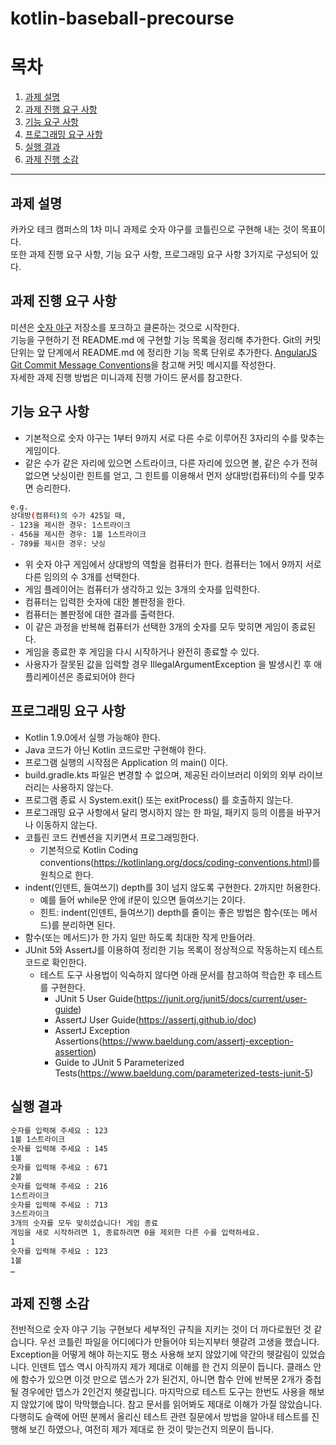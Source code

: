 # kotlin-baseball-precourse
# 목차
1. [과제 설명](https://github.com/joominchul/kotlin-baseball-precourse/tree/joominchul#%EA%B3%BC%EC%A0%9C-%EC%84%A4%EB%AA%85)
2. [과제 진행 요구 사항](https://github.com/joominchul/kotlin-baseball-precourse/tree/joominchul#%EA%B3%BC%EC%A0%9C-%EC%A7%84%ED%96%89-%EC%9A%94%EA%B5%AC-%EC%82%AC%ED%95%AD)
3. [기능 요구 사항](https://github.com/joominchul/kotlin-baseball-precourse/tree/joominchul#%EA%B8%B0%EB%8A%A5-%EC%9A%94%EA%B5%AC-%EC%82%AC%ED%95%AD)
4. [프로그래밍 요구 사항](https://github.com/joominchul/kotlin-baseball-precourse/tree/joominchul#%ED%94%84%EB%A1%9C%EA%B7%B8%EB%9E%98%EB%B0%8D-%EC%9A%94%EA%B5%AC-%EC%82%AC%ED%95%AD)
5. [실행 결과](https://github.com/joominchul/kotlin-baseball-precourse/tree/joominchul#%EC%8B%A4%ED%96%89-%EA%B2%B0%EA%B3%BC)
6. [과제 진행 소감](https://github.com/joominchul/kotlin-baseball-precourse/tree/joominchul#%EA%B3%BC%EC%A0%9C-%EC%A7%84%ED%96%89-%EC%86%8C%EA%B0%90)
***  

## 과제 설명     
카카오 테크 캠퍼스의 1차 미니 과제로 숫자 야구를 코틀린으로 구현해 내는 것이 목표이다.  
또한 과제 진행 요구 사항, 기능 요구 사항, 프로그래밍 요구 사항 3가지로 구성되어 있다.  

## 과제 진행 요구 사항  
미션은 [숫자 야구](https://github.com/next-step/kotlin-baseball-precourse/tree/main) 저장소를 포크하고 클론하는 것으로 시작한다.  
기능을 구현하기 전 README.md 에 구현할 기능 목록을 정리해 추가한다.
Git의 커밋 단위는 앞 단계에서 README.md 에 정리한 기능 목록 단위로 추가한다.
[AngularJS Git Commit Message Conventions](https://gist.github.com/stephenparish/9941e89d80e2bc58a153)을 참고해 커밋 메시지를 작성한다.  
자세한 과제 진행 방법은 미니과제 진행 가이드 문서를 참고한다.  

## 기능 요구 사항  
- 기본적으로 숫자 야구는 1부터 9까지 서로 다른 수로 이루어진 3자리의 수를 맞추는 게임이다.
- 같은 수가 같은 자리에 있으면 스트라이크, 다른 자리에 있으면 볼, 같은 수가 전혀 없으면 낫싱이란 힌트를 얻고, 그 힌트를 이용해서 먼저 상대방(컴퓨터)의
  수를 맞추면 승리한다.
```bash
e.g.
상대방(컴퓨터)의 수가 425일 때,
- 123을 제시한 경우: 1스트라이크
- 456을 제시한 경우: 1볼 1스트라이크
- 789를 제시한 경우: 낫싱
```
- 위 숫자 야구 게임에서 상대방의 역할을 컴퓨터가 한다. 컴퓨터는 1에서 9까지 서로 다른 임의의 수 3개를 선택한다. 
- 게임 플레이어는 컴퓨터가 생각하고 있는 3개의 숫자를 입력한다. 
- 컴퓨터는 입력한 숫자에 대한 볼판정을 한다.
- 컴퓨터는 볼판정에 대한 결과를 출력한다.
- 이 같은 과정을 반복해 컴퓨터가 선택한 3개의 숫자를 모두 맞히면 게임이 종료된다.
- 게임을 종료한 후 게임을 다시 시작하거나 완전히 종료할 수 있다.
- 사용자가 잘못된 값을 입력할 경우 IllegalArgumentException 을 발생시킨 후 애플리케이션은 종료되어야 한다

## 프로그래밍 요구 사항  
- Kotlin 1.9.0에서 실행 가능해야 한다.
- Java 코드가 아닌 Kotlin 코드로만 구현해야 한다.
- 프로그램 실행의 시작점은 Application 의 main() 이다.
- build.gradle.kts 파일은 변경할 수 없으며, 제공된 라이브러리 이외의 외부 라이브러리는 사용하지 않는다.
- 프로그램 종료 시 System.exit() 또는 exitProcess() 를 호출하지 않는다.
- 프로그래밍 요구 사항에서 달리 명시하지 않는 한 파일, 패키지 등의 이름을 바꾸거나 이동하지 않는다.  
- 코틀린 코드 컨벤션을 지키면서 프로그래밍한다.
  + 기본적으로 Kotlin Coding conventions(https://kotlinlang.org/docs/coding-conventions.html)를 원칙으로 한다.  
- indent(인덴트, 들여쓰기) depth를 3이 넘지 않도록 구현한다. 2까지만 허용한다. 
  + 예를 들어 while문 안에 if문이 있으면 들여쓰기는 2이다.
  + 힌트: indent(인덴트, 들여쓰기) depth를 줄이는 좋은 방법은 함수(또는 메서드)를 분리하면 된다.
- 함수(또는 메서드)가 한 가지 일만 하도록 최대한 작게 만들어라.
- JUnit 5와 AssertJ를 이용하여 정리한 기능 목록이 정상적으로 작동하는지 테스트 코드로 확인한다. 
  + 테스트 도구 사용법이 익숙하지 않다면 아래 문서를 참고하여 학습한 후 테스트를 구현한다. 
    + JUnit 5 User Guide(https://junit.org/junit5/docs/current/user-guide)
    + AssertJ User Guide(https://assertj.github.io/doc)
    + AssertJ Exception Assertions(https://www.baeldung.com/assertj-exception-assertion)
    + Guide to JUnit 5 Parameterized Tests(https://www.baeldung.com/parameterized-tests-junit-5)  

## 실행 결과
```bash
숫자를 입력해 주세요 : 123
1볼 1스트라이크
숫자를 입력해 주세요 : 145
1볼
숫자를 입력해 주세요 : 671
2볼
숫자를 입력해 주세요 : 216
1스트라이크
숫자를 입력해 주세요 : 713
3스트라이크
3개의 숫자를 모두 맞히셨습니다! 게임 종료
게임을 새로 시작하려면 1, 종료하려면 0을 제외한 다른 수를 입력하세요.
1
숫자를 입력해 주세요 : 123
1볼
…
```

## 과제 진행 소감
전반적으로 숫자 야구 기능 구현보다 세부적인 규칙을 지키는 것이 더 까다로웠던 것 같습니다.
우선 코틀린 파일을 어디에다가 만들어야 되는지부터 헷갈려 고생을 했습니다.
Exception을 어떻게 해야 하는지도 평소 사용해 보지 않았기에 약간의 헷갈림이 있었습니다.
인덴트 뎁스 역시 아직까지 제가 제대로 이해를 한 건지 의문이 듭니다. 클래스 안에 함수가 있으면
이것 만으로 뎁스가 2가 된건지, 아니면 함수 안에 반복문 2개가 중첩될 경우에만 뎁스가 2인건지
헷갈립니다.
마지막으로 테스트 도구는 한번도 사용을 해보지 않았기에 많이 막막했습니다. 참고 문서를
읽어봐도 제대로 이해가 가질 않았습니다. 다행히도 슬랙에 어떤 분께서 올리신 테스트 관련
질문에서 방법을 알아내 테스트를 진행해 보긴 하였으나, 여전히 제가 제대로 한 것이 맞는건지 의문이 듭니다.